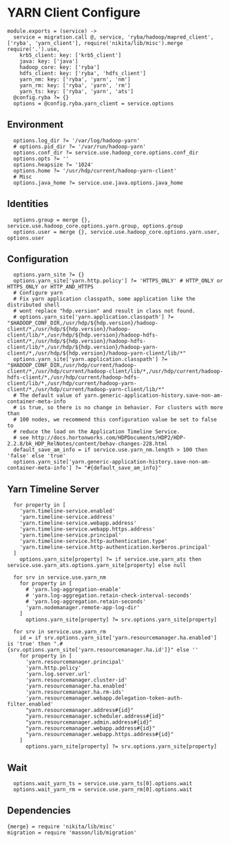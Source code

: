 

# YARN Client Configure

    module.exports = (service) ->
      service = migration.call @, service, 'ryba/hadoop/mapred_client', ['ryba', 'yarn_client'], require('nikita/lib/misc').merge require('.').use,
        krb5_client: key: ['krb5_client']
        java: key: ['java']
        hadoop_core: key: ['ryba']
        hdfs_client: key: ['ryba', 'hdfs_client']
        yarn_nm: key: ['ryba', 'yarn', 'nm']
        yarn_rm: key: ['ryba', 'yarn', 'rm']
        yarn_ts: key: ['ryba', 'yarn', 'ats']
      @config.ryba ?= {}
      options = @config.ryba.yarn_client = service.options

## Environment

      options.log_dir ?= '/var/log/hadoop-yarn'
      # options.pid_dir ?= '/var/run/hadoop-yarn'
      options.conf_dir ?= service.use.hadoop_core.options.conf_dir
      options.opts ?= ''
      options.heapsize ?= '1024'
      options.home ?= '/usr/hdp/current/hadoop-yarn-client'
      # Misc
      options.java_home ?= service.use.java.options.java_home

## Identities

      options.group = merge {}, service.use.hadoop_core.options.yarn.group, options.group
      options.user = merge {}, service.use.hadoop_core.options.yarn.user, options.user

## Configuration

      options.yarn_site ?= {}
      options.yarn_site['yarn.http.policy'] ?= 'HTTPS_ONLY' # HTTP_ONLY or HTTPS_ONLY or HTTP_AND_HTTPS
      # Configure yarn
      # Fix yarn application classpath, some application like the distributed shell
      # wont replace "hdp.version" and result in class not found.
      # options.yarn_site['yarn.application.classpath'] ?= "$HADOOP_CONF_DIR,/usr/hdp/${hdp.version}/hadoop-client/*,/usr/hdp/${hdp.version}/hadoop-client/lib/*,/usr/hdp/${hdp.version}/hadoop-hdfs-client/*,/usr/hdp/${hdp.version}/hadoop-hdfs-client/lib/*,/usr/hdp/${hdp.version}/hadoop-yarn-client/*,/usr/hdp/${hdp.version}/hadoop-yarn-client/lib/*"
      options.yarn_site['yarn.application.classpath'] ?= "$HADOOP_CONF_DIR,/usr/hdp/current/hadoop-client/*,/usr/hdp/current/hadoop-client/lib/*,/usr/hdp/current/hadoop-hdfs-client/*,/usr/hdp/current/hadoop-hdfs-client/lib/*,/usr/hdp/current/hadoop-yarn-client/*,/usr/hdp/current/hadoop-yarn-client/lib/*"
      # The default value of yarn.generic-application-history.save-non-am-container-meta-info
      # is true, so there is no change in behavior. For clusters with more than
      # 100 nodes, we recommend this configuration value be set to false to
      # reduce the load on the Application Timeline Service.
      # see http://docs.hortonworks.com/HDPDocuments/HDP2/HDP-2.2.8/bk_HDP_RelNotes/content/behav-changes-228.html
      default_save_am_info = if service.use.yarn_nm.length > 100 then 'false' else 'true'
      options.yarn_site['yarn.generic-application-history.save-non-am-container-meta-info'] ?= "#{default_save_am_info}"

## Yarn Timeline Server

      for property in [
        'yarn.timeline-service.enabled'
        'yarn.timeline-service.address'
        'yarn.timeline-service.webapp.address'
        'yarn.timeline-service.webapp.https.address'
        'yarn.timeline-service.principal'
        'yarn.timeline-service.http-authentication.type'
        'yarn.timeline-service.http-authentication.kerberos.principal'
      ]
        options.yarn_site[property] ?= if service.use.yarn_ats then service.use.yarn_ats.options.yarn_site[property] else null

      for srv in service.use.yarn_nm
        for property in [
          # 'yarn.log-aggregation-enable'
          # 'yarn.log-aggregation.retain-check-interval-seconds'
          # 'yarn.log-aggregation.retain-seconds'
          'yarn.nodemanager.remote-app-log-dir'
        ]
          options.yarn_site[property] ?= srv.options.yarn_site[property]

      for srv in service.use.yarn_rm
        id = if srv.options.yarn_site['yarn.resourcemanager.ha.enabled'] is 'true' then ".#{srv.options.yarn_site['yarn.resourcemanager.ha.id']}" else ''
        for property in [
          'yarn.resourcemanager.principal'
          'yarn.http.policy'
          'yarn.log.server.url'
          'yarn.resourcemanager.cluster-id'
          'yarn.resourcemanager.ha.enabled'
          'yarn.resourcemanager.ha.rm-ids'
          'yarn.resourcemanager.webapp.delegation-token-auth-filter.enabled'
          "yarn.resourcemanager.address#{id}"
          "yarn.resourcemanager.scheduler.address#{id}"
          "yarn.resourcemanager.admin.address#{id}"
          "yarn.resourcemanager.webapp.address#{id}"
          "yarn.resourcemanager.webapp.https.address#{id}"
        ]
          options.yarn_site[property] ?= srv.options.yarn_site[property]

## Wait

      options.wait_yarn_ts = service.use.yarn_ts[0].options.wait
      options.wait_yarn_rm = service.use.yarn_rm[0].options.wait

## Dependencies

    {merge} = require 'nikita/lib/misc'
    migration = require 'masson/lib/migration'
